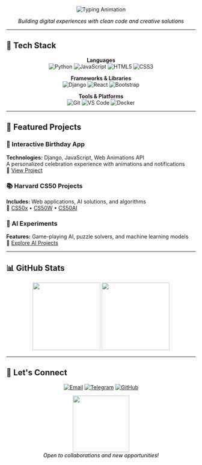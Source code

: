 <div align="center">
  <img src="https://readme-typing-svg.demolab.com?font=Fira+Code&size=28&duration=3000&pause=1000&color=FF66B2&center=true&width=500&lines=%F0%9F%92%9E%20Hi%20%F0%9F%91%8B%2C%20I'm%20Vida;%F0%9F%92%BB%20Full-Stack%20Developer;%F0%9F%A4%96%20AI%20%26%20Web%20Enthusiast;%F0%9F%8E%80%20From%20Code%20to%20Creativity" alt="Typing Animation"/>
</div>

<p align="center">
  <em style="color: #000000;">Building digital experiences with clean code and creative solutions</em>
</p>

---

## 💖 **Tech Stack**

<div align="center">

**Languages**  
![Python](https://img.shields.io/badge/Python-FF66B2?style=for-the-badge&logo=python&logoColor=000000)
![JavaScript](https://img.shields.io/badge/JavaScript-FF9E80?style=for-the-badge&logo=javascript&logoColor=000000)
![HTML5](https://img.shields.io/badge/HTML5-FF7EB9?style=for-the-badge&logo=html5&logoColor=000000)
![CSS3](https://img.shields.io/badge/CSS3-D65DB1?style=for-the-badge&logo=css3&logoColor=000000)

**Frameworks & Libraries**  
![Django](https://img.shields.io/badge/Django-FF6D9D?style=for-the-badge&logo=django&logoColor=000000)
![React](https://img.shields.io/badge/React-FF9FF3?style=for-the-badge&logo=react&logoColor=000000)
![Bootstrap](https://img.shields.io/badge/Bootstrap-FF86C8?style=for-the-badge&logo=bootstrap&logoColor=000000)

**Tools & Platforms**  
![Git](https://img.shields.io/badge/Git-FF7096?style=for-the-badge&logo=git&logoColor=000000)
![VS Code](https://img.shields.io/badge/VS_Code-FF9FF3?style=for-the-badge&logo=visual-studio-code&logoColor=000000)
![Docker](https://img.shields.io/badge/Docker-FF66B2?style=for-the-badge&logo=docker&logoColor=000000)

</div>

---

## 🌸 **Featured Projects**

### 🎀 Interactive Birthday App
**Technologies:** Django, JavaScript, Web Animations API  
A personalized celebration experience with animations and notifications  
🔗 [View Project](https://github.com/VIDAKHOSHPEY22/birthday)

### 📚 Harvard CS50 Projects
**Includes:** Web applications, AI solutions, and algorithms  
📂 [CS50x](https://github.com/VIDAKHOSHPEY22/cs50x) • [CS50W](https://github.com/VIDAKHOSHPEY22/cs50w) • [CS50AI](https://github.com/VIDAKHOSHPEY22/CS50AI)

### 🧸 AI Experiments
**Features:** Game-playing AI, puzzle solvers, and machine learning models  
🔗 [Explore AI Projects](https://github.com/VIDAKHOSHPEY22/CS50AI)

---

## 📊 **GitHub Stats**

<div align="center">
  <img height="180em" src="https://github-readme-stats.vercel.app/api?username=VIDAKHOSHPEY22&show_icons=true&hide_border=true&count_private=true&bg_color=FF66B210&title_color=FF66B2&icon_color=D65DB1&text_color=000000"/>
  <img height="180em" src="https://github-readme-stats.vercel.app/api/top-langs/?username=VIDAKHOSHPEY22&layout=compact&hide_border=true&bg_color=FF66B210&title_color=FF66B2&text_color=000000"/>
</div>

---

## 💌 **Let's Connect**

<div align="center">
  
[![Email](https://img.shields.io/badge/Email-vviiddaa2@gmail.com-FF66B2?style=for-the-badge&logo=gmail&logoColor=000000)](mailto:vviiddaa2@gmail.com)
[![Telegram](https://img.shields.io/badge/Telegram-@Vida__twin-D65DB1?style=for-the-badge&logo=telegram&logoColor=000000)](https://t.me/Vida_twin)
[![GitHub](https://img.shields.io/badge/GitHub-VIDAKHOSHPEY22-FF9FF3?style=for-the-badge&logo=github&logoColor=000000)](https://github.com/VIDAKHOSHPEY22)

</div>

<p align="center">
  <img src="https://media.giphy.com/media/3o7aD2d7hy9ktXNDP2/giphy.gif" width="150"/> <br/>
  <em style="color: #000000;">Open to collaborations and new opportunities!</em>
</p>
